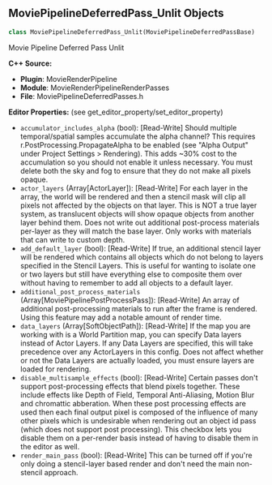 ## MoviePipelineDeferredPass_Unlit Objects

```python
class MoviePipelineDeferredPass_Unlit(MoviePipelineDeferredPassBase)
```

Movie Pipeline Deferred Pass Unlit

**C++ Source:**

- **Plugin**: MovieRenderPipeline
- **Module**: MovieRenderPipelineRenderPasses
- **File**: MoviePipelineDeferredPasses.h

**Editor Properties:** (see get_editor_property/set_editor_property)

- ``accumulator_includes_alpha`` (bool):  [Read-Write] Should multiple temporal/spatial samples accumulate the alpha channel? This requires r.PostProcessing.PropagateAlpha
  to be enabled (see "Alpha Output" under Project Settings > Rendering). This adds
  ~30% cost to the accumulation so you should not enable it unless necessary. You must delete both the sky and fog to ensure
  that they do not make all pixels opaque.
- ``actor_layers`` (Array[ActorLayer]):  [Read-Write] For each layer in the array, the world will be rendered and then a stencil mask will clip all pixels not affected
  by the objects on that layer. This is NOT a true layer system, as translucent objects will show opaque objects from
  another layer behind them. Does not write out additional post-process materials per-layer as they will match the
  base layer. Only works with materials that can write to custom depth.
- ``add_default_layer`` (bool):  [Read-Write] If true, an additional stencil layer will be rendered which contains all objects which do not belong to layers
  specified in the Stencil Layers. This is useful for wanting to isolate one or two layers but still have everything
  else to composite them over without having to remember to add all objects to a default layer.
- ``additional_post_process_materials`` (Array[MoviePipelinePostProcessPass]):  [Read-Write] An array of additional post-processing materials to run after the frame is rendered. Using this feature may add a notable amount of render time.
- ``data_layers`` (Array[SoftObjectPath]):  [Read-Write] If the map you are working with is a World Partition map, you can specify Data layers instead of Actor Layers. If any
  Data Layers are specified, this will take precedence over any ActorLayers in this config. Does not affect whether or
  not the Data Layers are actually loaded, you must ensure layers are loaded for rendering.
- ``disable_multisample_effects`` (bool):  [Read-Write] Certain passes don't support post-processing effects that blend pixels together. These include effects like
  Depth of Field, Temporal Anti-Aliasing, Motion Blur and chromattic abberation. When these post processing
  effects are used then each final output pixel is composed of the influence of many other pixels which is
  undesirable when rendering out an object id pass (which does not support post processing). This checkbox lets
  you disable them on a per-render basis instead of having to disable them in the editor as well.
- ``render_main_pass`` (bool):  [Read-Write] This can be turned off if you're only doing a stencil-layer based render and don't need the main non-stencil approach.

<a id="unreal.MoviePipelineDeferredPass_DetailLighting"></a>